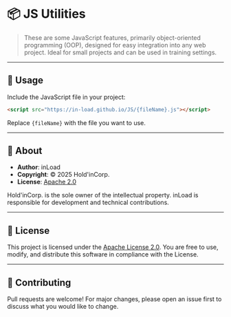 # 📦 JS Utilities
> These are some JavaScript features, primarily object-oriented programming (OOP), designed for easy integration into any web project. Ideal for small projects and can be used in training settings.

---

## 🚀 Usage

Include the JavaScript file in your project:

```html
<script src="https://in-load.github.io/JS/{fileName}.js"></script>
```
Replace ```{fileName}``` with the file you want to use.

---

## 🏢 About

- **Author**: inLoad
- **Copyright**: © 2025 Hold'inCorp.
- **License**: [Apache 2.0](./LICENSE)

Hold'inCorp. is the sole owner of the intellectual property.
inLoad is responsible for development and technical contributions.

---

## 📜 License

This project is licensed under the [Apache License 2.0](./LICENSE).
You are free to use, modify, and distribute this software in compliance with the License.

---

## 🙌 Contributing

Pull requests are welcome!
For major changes, please open an issue first to discuss what you would like to change.
